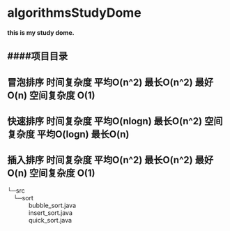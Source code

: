 # algorithmsStudyDome
#### this is my study dome.
####项目目录
--- 
冒泡排序 时间复杂度 平均O(n^2) 最长O(n^2) 最好O(n) 空间复杂度 O(1)                  
----- 
快速排序 时间复杂度 平均O(nlogn) 最长O(n^2)  空间复杂度 平均O(logn) 最长O(n)          
------    
插入排序 时间复杂度 平均O(n^2) 最长O(n^2) 最好O(n)  空间复杂度 O(1)                 
-----      
└─src           
&ensp;&ensp;└─sort          
&ensp;&ensp;&ensp;&ensp;&ensp;&ensp;&ensp;bubble_sort.java                    
&ensp;&ensp;&ensp;&ensp;&ensp;&ensp;&ensp;insert_sort.java            
&ensp;&ensp;&ensp;&ensp;&ensp;&ensp;&ensp;quick_sort.java       
  
                    
            
     